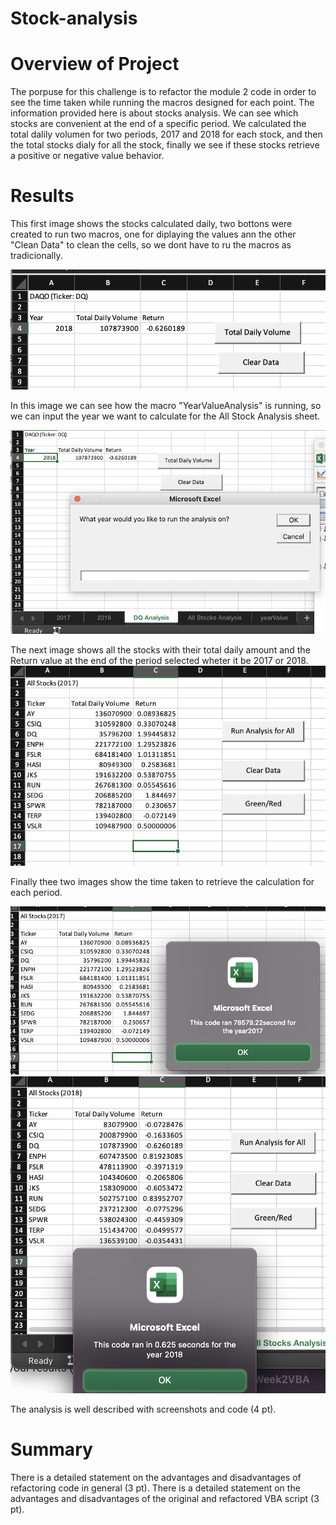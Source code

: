 # Stock-analysis

# Overview of Project
The porpuse for this challenge is to refactor the module 2 code in order to see the time taken while running the macros designed for each point. The information provided here is about stocks analysis. We can see which stocks are convenient at the end of a specific period. We calculated the total dalily volumen for two periods, 2017 and 2018 for each stock, and then the total stocks dialy for all the stock, finally  we see if these stocks retrieve a positive or negative value behavior.


# Results

This first image shows the stocks calculated daily, two bottons were created to run two macros, one for diplaying the values ann the other "Clean Data" to clean the cells, so we dont have to ru the macros as tradicionally.

![DAQO](/Resources/DAQO.png)

In this image we can see how the macro "YearValueAnalysis" is running, so we can input the year we want to calculate for the All Stock Analysis sheet.

![Box_Question](/Resources/box_question.png)


The next image shows all the stocks with their total daily amount and the Return value at the end of the period selected wheter it be 2017 or 2018. 
![AllStockAnalysis](/Resources/All_Stock_Analysis.png)


Finally thee two images show the time taken to retrieve the calculation for each period.

![Periods](/Resources/VBA_Challenge_2017.png)
![Periods](/Resources/VBA_Challenge_2018.png)



The analysis is well described with screenshots and code (4 pt).


# Summary
There is a detailed statement on the advantages and disadvantages of refactoring code in general (3 pt).
There is a detailed statement on the advantages and disadvantages of the original and refactored VBA script (3 pt).
